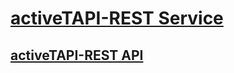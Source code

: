 # [activeTAPI-REST Service](README.md)
## [activeTAPI-REST API](https://activetapi3.azurewebsites.net/swagger/index.html)
